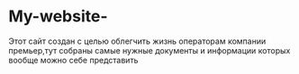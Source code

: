 # My-website-
Этот сайт создан с целью облегчить жизнь операторам компании премьер,тут собраны самые нужные документы и информации которых вообще можно себе представить 
